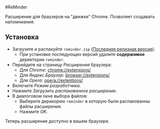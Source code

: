 #ReMinder

Расширение для браузеров на "движке" Chrome. Позволяет создавать напомниания.

## Установка

- Загрузите и распакуйте `reminder.zip` ([Последняя релизная версия](https://github.com/latalyananders/ReMinder/releases)).
    - При установке последующих версий удалите **содержимое** дериктории `reminder`.
- Перейдите на страницу *Расширения* браузера:
    - Для *Chrome*: <chrome://extensions/>
    - Для *Яндекс.Браузер*: <browser://extensions/>
    - Для *Opera*: <opera://extentions/>
- Включите *Режим разработчика*.
- Нажмите *Загрузить распакованное расширение*.
- В диалоговом окне выбора файлов:
    - Выберите дерикорию `reminder` в которую были распакованны файлы расширения.
    - Нажмите *OK*.

Теперь расширение доступно в вашем браузере.
